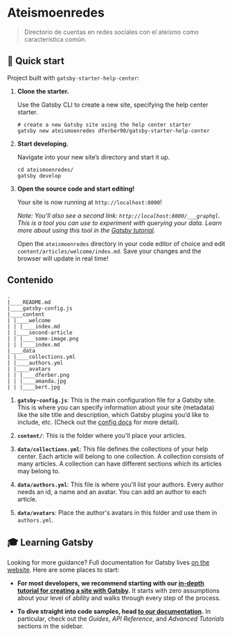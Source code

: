 # Ateismoenredes

> Directorio de cuentas en redes sociales con el ateísmo como característica común.

## 🚀 Quick start
Project built with `gatsby-starter-help-center`:

1.  **Clone the starter.**

    Use the Gatsby CLI to create a new site, specifying the help center starter.

    ```shell
    # create a new Gatsby site using the help center starter
    gatsby new ateismoenredes dferber90/gatsby-starter-help-center
    ```

1.  **Start developing.**

    Navigate into your new site’s directory and start it up.

    ```shell
    cd ateismoenredes/
    gatsby develop
    ```

1.  **Open the source code and start editing!**

    Your site is now running at `http://localhost:8000`!

    _Note: You'll also see a second link: _`http://localhost:8000/___graphql`_. This is a tool you can use to experiment with querying your data. Learn more about using this tool in the [Gatsby tutorial](https://www.gatsbyjs.org/tutorial/part-five/#introducing-graphiql)._

    Open the `ateismoenredes` directory in your code editor of choice and edit `content/articles/welcome/index.md`. Save your changes and the browser will update in real time!

## Contenido


    .
    |____README.md
    |____gatsby-config.js
    |____content
    | |____welcome
    | | |____index.md
    | |____second-article
    | | |____some-image.png
    | | |____index.md
    |____data
    | |____collections.yml
    | |____authors.yml
    | |____avatars
    | | |____dferber.png
    | | |____amanda.jpg
    | | |____bert.jpg

1.  **`gatsby-config.js`**: This is the main configuration file for a Gatsby site. This is where you can specify information about your site (metadata) like the site title and description, which Gatsby plugins you’d like to include, etc. (Check out the [config docs](https://www.gatsbyjs.org/docs/gatsby-config/) for more detail).

2.  **`content/`**: This is the folder where you'll place your articles.

3.  **`data/collections.yml`**: This file defines the collections of your help center. Each article will belong to one collection. A collection consists of many articles. A collection can have different sections which its articles may belong to.

4.  **`data/authors.yml`**: This file is where you'll list your authors. Every author needs an id, a name and an avatar. You can add an author to each article.

5.  **`data/avatars`**: Place the author's avatars in this folder and use them in `authors.yml`.

## 🎓 Learning Gatsby

Looking for more guidance? Full documentation for Gatsby lives [on the website](https://www.gatsbyjs.org/). Here are some places to start:

- **For most developers, we recommend starting with our [in-depth tutorial for creating a site with Gatsby](https://www.gatsbyjs.org/tutorial/).** It starts with zero assumptions about your level of ability and walks through every step of the process.

- **To dive straight into code samples, head [to our documentation](https://www.gatsbyjs.org/docs/).** In particular, check out the _Guides_, _API Reference_, and _Advanced Tutorials_ sections in the sidebar.

